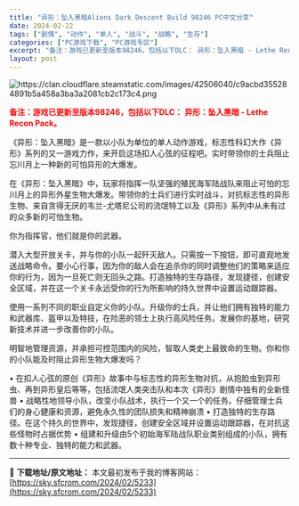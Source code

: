 ```yaml
---
title: "异形：坠入黑暗Aliens Dark Descent Build 98246 PC中文分享"
date: 2024-02-22
tags: ["剧情", "动作", "单人", "战斗", "战略", "生存"]
categories: ["PC游戏下载", "PC游戏专区"]
excerpt: "备注：游戏已更新至版本98246，包括以下DLC： 异形：坠入黑暗 - Lethe Recon Pack。 《异形：坠入黑暗》是一款以小队为单位的单人动作游戏，标志性科幻大作《异形》系列的又一游戏力作，来开启这场扣人心弦的征程吧。实时带领你的士兵阻止忘川月上一种新的可怕异形的大爆发。 在《异形：坠入&hellip;"
layout: post
---
```


<img class="transparent aligncenter" src="https://clan.cloudflare.steamstatic.com/images/42506040/c9acbd355284891b5a458a3ba3a2081cb2c173c4.png" alt="https://clan.cloudflare.steamstatic.com/images/42506040/c9acbd355284891b5a458a3ba3a2081cb2c173c4.png" />

<span style="color: #ff0000;"><strong>备注：游戏已更新至版本98246，包括以下DLC：</strong></span>
<span style="color: #ff0000;"><strong>异形：坠入黑暗 - Lethe Recon Pack。</strong></span>

《异形：坠入黑暗》是一款以小队为单位的单人动作游戏，标志性科幻大作《异形》系列的又一游戏力作，来开启这场扣人心弦的征程吧。实时带领你的士兵阻止忘川月上一种新的可怕异形的大爆发。

在《异形：坠入黑暗》中，玩家将指挥一队坚强的殖民海军陆战队来阻止可怕的忘川月上的异形外星生物大爆发。带领你的士兵们进行实时战斗，对抗标志性的异形生物、来自贪得无厌的韦兰-尤塔尼公司的流氓特工以及《异形》系列中从未有过的众多新的可怕生物。

你为指挥官，他们就是你的武器。

潜入大型开放关卡，并与你的小队一起歼灭敌人。只需按一下按钮，即可直观地发送战略命令。要小心行事，因为你的敌人会在追杀你的同时调整他们的策略来适应你的行为，因为一旦死亡则无回头之路。打造独特的生存路径，发现捷径，创建安全区域，并在这一个关卡永远受你的行为所影响的持久世界中设置运动跟踪器。

使用一系列不同的职业自定义你的小队。升级你的士兵，并让他们拥有独特的能力和武器库、盔甲以及特技，在险恶的领土上执行高风险任务。发展你的基地，研究新技术并进一步改善你的小队。

明智地管理资源，并承担可控范围内的风险，智取人类史上最致命的生物。你和你的小队能及时阻止异形生物大爆发吗？

• 在扣人心弦的原创《异形》故事中与标志性的异形生物对抗，从抱脸虫到异形虫、再到异形皇后等等，包括流氓人类突击队和本次《异形》剧情中独有的全新怪兽
• 战略性地领导小队，改变小队战术，执行一个又一个的任务。仔细管理士兵们的身心健康和资源，避免永久性的团队损失和精神崩溃
• 打造独特的生存路径。在这个持久的世界中，发现捷径，创建安全区域并设置运动跟踪器，在对抗这些怪物时占据优势
• 组建和升级由5个初始海军陆战队职业类别组成的小队，拥有数十种专业、独特的能力和武器。

---
📖 **下载地址/原文地址：** 本文最初发布于我的博客网站：[https://sky.sfcrom.com/2024/02/5233](https://sky.sfcrom.com/2024/02/5233)
